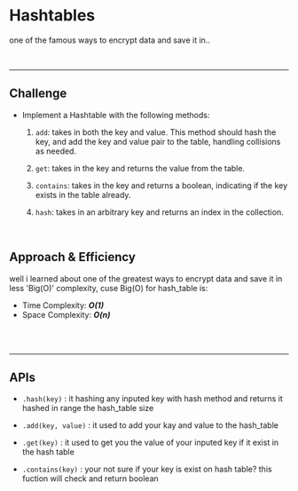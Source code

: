 # Hashtables
one of the famous ways to encrypt data and save it in..

<br>
<hr>

## Challenge

* Implement a Hashtable with the following methods:

    1.  `add`: takes in both the key and value. This method should hash the key, and add the key and value pair to the table, handling collisions as needed.

    2. `get`: takes in the key and returns the value from the table.

    3. `contains`: takes in the key and returns a boolean, indicating if the key exists in the table already.

    4. `hash`: takes in an arbitrary key and returns an index in the collection.

<br>


## Approach & Efficiency
well i learned about one of the greatest ways to encrypt data and save it in less 'Big(O)' complexity, cuse Big(O) for hash_table is:

* Time Complexity: ***O(1)***
* Space Complexity: ***O(n)***

<br>
<br>
<hr>

## APIs

* `.hash(key)` : it hashing any inputed key with hash method and returns it hashed in range the hash_table size

* `.add(key, value)` : it used to add your kay and value to the hash_table

* `.get(key)` : it used to get you the value of your inputed key if it exist in the hash table

* `.contains(key)` : your not sure if your key is exist on hash table? this fuction will check and return boolean